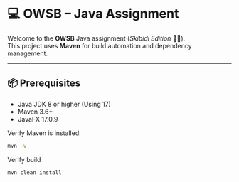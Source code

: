 # 💻 OWSB – Java Assignment

Welcome to the **OWSB** Java assignment (*Skibidi Edition* 🚽🎶).  
This project uses **Maven** for build automation and dependency management.

---

## 📦 Prerequisites

- Java JDK 8 or higher (Using 17)
- Maven 3.6+
- JavaFX 17.0.9

Verify Maven is installed:

```bash
mvn -v
```

Verify build
```bash
mvn clean install
```
